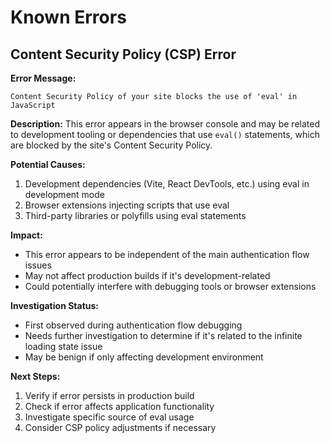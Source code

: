 # Known Errors

## Content Security Policy (CSP) Error

**Error Message:**
```
Content Security Policy of your site blocks the use of 'eval' in JavaScript
```

**Description:**
This error appears in the browser console and may be related to development tooling or dependencies that use `eval()` statements, which are blocked by the site's Content Security Policy.

**Potential Causes:**
1. Development dependencies (Vite, React DevTools, etc.) using eval in development mode
2. Browser extensions injecting scripts that use eval
3. Third-party libraries or polyfills using eval statements

**Impact:**
- This error appears to be independent of the main authentication flow issues
- May not affect production builds if it's development-related
- Could potentially interfere with debugging tools or browser extensions

**Investigation Status:**
- First observed during authentication flow debugging
- Needs further investigation to determine if it's related to the infinite loading state issue
- May be benign if only affecting development environment

**Next Steps:**
1. Verify if error persists in production build
2. Check if error affects application functionality
3. Investigate specific source of eval usage
4. Consider CSP policy adjustments if necessary